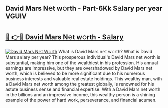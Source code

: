 ## David Mars N𝚎t w𝚘rth - Part-6Kk S𝚊lary per year VGUlV

# <h2><a href="http://gc3kpv7.nevu.top/?p=David+Mars">🔗 👉🔴 David Mars N𝚎t w𝚘rth - S𝚊lary</a></h2>

[![David Mars N𝚎t W𝚘rth](https://i.imgur.com/Oavwk0R.jpeg)](http://gc3kpv7.nevu.top/?p=David+Mars)
What is David Mars n𝚎t w𝚘rth? What is David Mars s𝚊lary per year?
This prosperous individual's David Mars net worth is substantial, making him one of the wealthiest in his profession. His annual earnings are impressive, but they are overshadowed by David Mars net worth, which is believed to be more significant due to his numerous business interests and valuable real estate holdings. This wealthy man, with a David Mars net worth among the greatest globally, is renowned for his astute business sense and financial expertise. With a David Mars net worth in the billions and an impressive income, this wealthy person is a shining example of the power of hard work, perseverance, and financial acumen.

